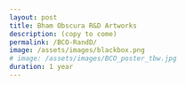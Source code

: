 ```yaml
---
layout: post
title: Bham Obscura R&D Artworks
description: (copy to come)
permalink: /BCO-RandD/
image: /assets/images/blackbox.png
# image: /assets/images/BCO_poster_tbw.jpg
duration: 1 year 
---
```

